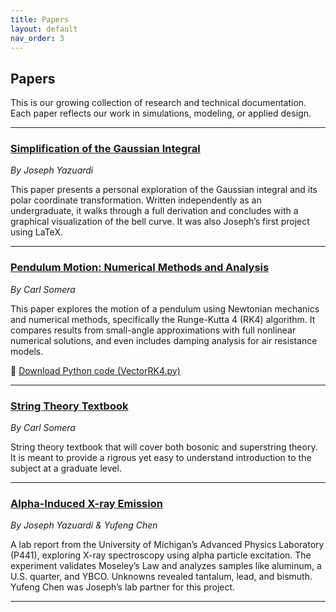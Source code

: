```yaml
---
title: Papers
layout: default
nav_order: 3
---
```


## Papers

This is our growing collection of research and technical documentation. Each paper reflects our work in simulations, modeling, or applied design.

---

### [Simplification of the Gaussian Integral](/assets/pdfs/First_Project___Simplication_of_the_Gaussian_Integral.pdf)  
*By Joseph Yazuardi*

This paper presents a personal exploration of the Gaussian integral and its polar coordinate transformation. Written independently as an undergraduate, it walks through a full derivation and concludes with a graphical visualization of the bell curve. It was also Joseph’s first project using LaTeX.

---

### [Pendulum Motion: Numerical Methods and Analysis](/assets/pdfs/Pendulum%20Motion.pdf)  
*By Carl Somera*

This paper explores the motion of a pendulum using Newtonian mechanics and numerical methods, specifically the Runge-Kutta 4 (RK4) algorithm. It compares results from small-angle approximations with full nonlinear numerical solutions, and even includes damping analysis for air resistance models.

📎 [Download Python code (VectorRK4.py)](/assets/code/VectorRK4.py)

---

### [String Theory Textbook](/assets/pdfs/String%20Theory%20Textbook%20v0.1.pdf)
*By Carl Somera*

String theory textbook that will cover both bosonic and superstring theory. It is meant to provide a rigrous yet easy to understand introduction to the subject at a graduate level.


---

### [Alpha-Induced X-ray Emission](/assets/pdfs/P441_Lab_4___Alpha_Induced_X_ray_emission.pdf)  
*By Joseph Yazuardi & Yufeng Chen*

A lab report from the University of Michigan’s Advanced Physics Laboratory (P441), exploring X-ray spectroscopy using alpha particle excitation. The experiment validates Moseley’s Law and analyzes samples like aluminum, a U.S. quarter, and YBCO. Unknowns revealed tantalum, lead, and bismuth. Yufeng Chen was Joseph’s lab partner for this project.


---
